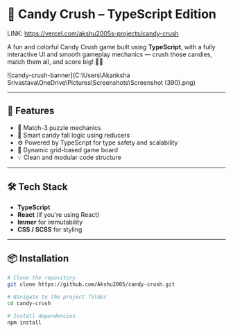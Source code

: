 # 🍬 Candy Crush – TypeScript Edition

LINK: https://vercel.com/akshu2005s-projects/candy-crush

A fun and colorful Candy Crush game built using **TypeScript**, with a fully interactive UI and smooth gameplay mechanics — crush those candies, match them all, and score big! 🧠✨

![candy-crush-banner](C:\Users\Akanksha Srivastava\OneDrive\Pictures\Screenshots\Screenshot (390).png) <!-- (Optional: Add a banner image if you have one) -->

---

## 🚀 Features

- 🍭 Match-3 puzzle mechanics
- 🧠 Smart candy fall logic using reducers
- ⚙️ Powered by TypeScript for type safety and scalability
- 🎨 Dynamic grid-based game board
- 💡 Clean and modular code structure

---

## 🛠️ Tech Stack

- **TypeScript**
- **React** (if you're using React)
- **Immer** for immutability
- **CSS / SCSS** for styling

---

## 📦 Installation

```bash
# Clone the repository
git clone https://github.com/Akshu2005/candy-crush.git

# Navigate to the project folder
cd candy-crush

# Install dependencies
npm install
